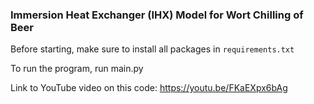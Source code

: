 ### Immersion Heat Exchanger (IHX) Model for Wort Chilling of Beer

Before starting, make sure to install all packages in `requirements.txt`

To run the program, run main.py

Link to YouTube video on this code: https://youtu.be/FKaEXpx6bAg

